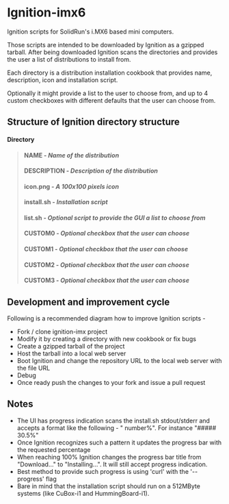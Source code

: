 Ignition-imx6
=============

Ignition scripts for SolidRun's i.MX6 based mini computers.

Those scripts are intended to be downloaded by Ignition as a gzipped tarball. After being downloaded Ignition scans the directories and provides the user a list of distributions to install from.

Each directory is a distribution installation cookbook that provides name, description, icon and installation script.

Optionally it might provide a list to the user to choose from, and up to 4 custom checkboxes with different defaults that the user can choose from.

Structure of Ignition directory structure
-----------------------------------------

#### <i class="icon-folder-open"></i> Directory
>#### <i class="icon-file"></i> NAME *- Name of the distribution*
>#### <i class="icon-file"></i> DESCRIPTION *- Description of the distribution*
>#### <i class="icon-file"></i> icon.png *- A 100x100 pixels icon*
>#### <i class="icon-file"></i> install.sh *- Installation script*
>#### <i class="icon-file"></i> list.sh *- Optional script to provide the GUI a list to choose from*
>#### <i class="icon-file"></i> CUSTOM0 *- Optional checkbox that the user can choose*
>#### <i class="icon-file"></i> CUSTOM1 *- Optional checkbox that the user can choose*
>#### <i class="icon-file"></i> CUSTOM2 *- Optional checkbox that the user can choose*
>#### <i class="icon-file"></i> CUSTOM3 *- Optional checkbox that the user can choose*

Development and improvement cycle
---------------------------------
Following is a recommended diagram how to improve Ignition scripts -

* Fork / clone ignition-imx project
* Modify it by creating a directory with new cookbook or fix bugs
* Create a gzipped tarball of the project
* Host the tarball into a local web server
* Boot Ignition and change the repository URL to the local web server with the file URL
* Debug
* Once ready push the changes to your fork and issue a pull request

Notes
-----
* The UI has progress indication scans the install.sh stdout/stderr and accepts a format like the following - "<any text> number%". For instance "##### 30.5%"
* Once Ignition recognizes such a pattern it updates the progress bar with the requested percentage
* When reaching 100% Ignition changes the progress bar title from "Download..." to "Installing...". It will still accept progress indication.
* Best method to provide such progress is using 'curl' with the '--progress' flag
* Bare in mind that the installation script should run on a 512MByte systems (like CuBox-i1 and HummingBoard-i1).
